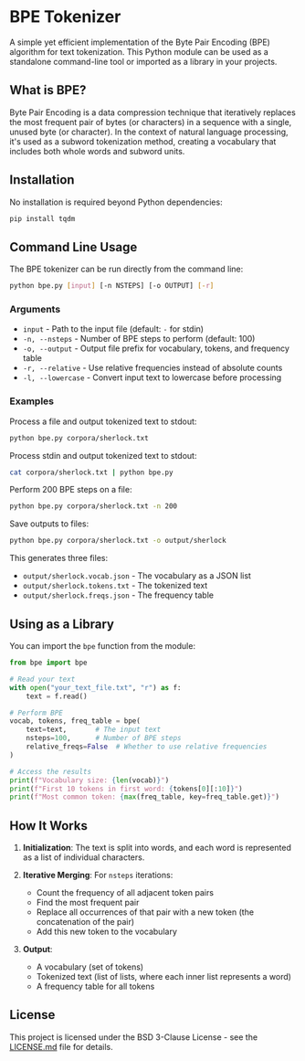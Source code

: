 # BPE Tokenizer

A simple yet efficient implementation of the Byte Pair Encoding (BPE) algorithm for text tokenization. This Python module can be used as a standalone command-line tool or imported as a library in your projects.

## What is BPE?

Byte Pair Encoding is a data compression technique that iteratively replaces the most frequent pair of bytes (or characters) in a sequence with a single, unused byte (or character). In the context of natural language processing, it's used as a subword tokenization method, creating a vocabulary that includes both whole words and subword units.

## Installation

No installation is required beyond Python dependencies:

```bash
pip install tqdm
```

## Command Line Usage

The BPE tokenizer can be run directly from the command line:

```bash
python bpe.py [input] [-n NSTEPS] [-o OUTPUT] [-r]
```

### Arguments

- `input` - Path to the input file (default: `-` for stdin)
- `-n, --nsteps` - Number of BPE steps to perform (default: 100)
- `-o, --output` - Output file prefix for vocabulary, tokens, and frequency table
- `-r, --relative` - Use relative frequencies instead of absolute counts
- `-l, --lowercase` - Convert input text to lowercase before processing

### Examples

Process a file and output tokenized text to stdout:
```bash
python bpe.py corpora/sherlock.txt
```

Process stdin and output tokenized text to stdout:
```bash
cat corpora/sherlock.txt | python bpe.py
```

Perform 200 BPE steps on a file:
```bash
python bpe.py corpora/sherlock.txt -n 200
```

Save outputs to files:
```bash
python bpe.py corpora/sherlock.txt -o output/sherlock
```
This generates three files:
- `output/sherlock.vocab.json` - The vocabulary as a JSON list
- `output/sherlock.tokens.txt` - The tokenized text
- `output/sherlock.freqs.json` - The frequency table

## Using as a Library

You can import the `bpe` function from the module:

```python
from bpe import bpe

# Read your text
with open("your_text_file.txt", "r") as f:
    text = f.read()

# Perform BPE
vocab, tokens, freq_table = bpe(
    text=text,       # The input text
    nsteps=100,      # Number of BPE steps
    relative_freqs=False  # Whether to use relative frequencies
)

# Access the results
print(f"Vocabulary size: {len(vocab)}")
print(f"First 10 tokens in first word: {tokens[0][:10]}")
print(f"Most common token: {max(freq_table, key=freq_table.get)}")
```

## How It Works

1. **Initialization**: The text is split into words, and each word is represented as a list of individual characters.

2. **Iterative Merging**: For `nsteps` iterations:
   - Count the frequency of all adjacent token pairs
   - Find the most frequent pair
   - Replace all occurrences of that pair with a new token (the concatenation of the pair)
   - Add this new token to the vocabulary

3. **Output**: 
   - A vocabulary (set of tokens)
   - Tokenized text (list of lists, where each inner list represents a word)
   - A frequency table for all tokens

## License

This project is licensed under the BSD 3-Clause License - see the [LICENSE.md](LICENSE.md) file for details.